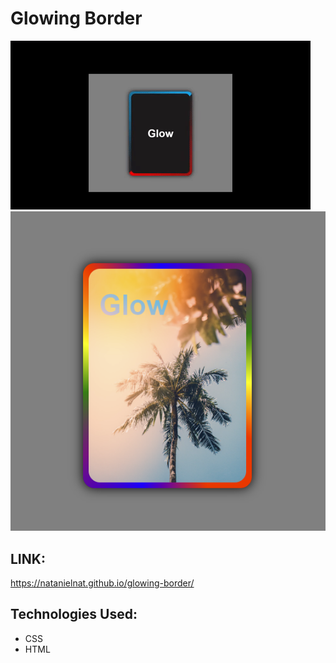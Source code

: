 # Glowing Border

![demo](./img/giphy.gif)
![alt](./img/Screenshot_3.png)

## LINK:
https://natanielnat.github.io/glowing-border/

## Technologies Used:

- CSS
- HTML
